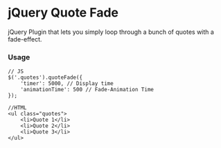 # jQuery Quote Fade

jQuery Plugin that lets you simply loop through a bunch of quotes with a fade-effect.

### Usage

    // JS
    $('.quotes').quoteFade({
    	'timer': 5000, // Display time
		'animationTime': 500 // Fade-Animation Time
    });

    //HTML
    <ul class="quotes">
    	<li>Quote 1</li>
    	<li>Quote 2</li>
    	<li>Quote 3</li>
    </ul>